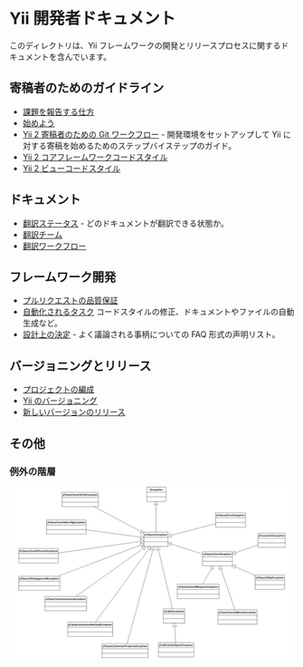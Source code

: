 Yii 開発者ドキュメント
======================

このディレクトリは、Yii フレームワークの開発とリリースプロセスに関するドキュメントを含んでいます。

寄稿者のためのガイドライン
--------------------------

- [課題を報告する仕方](report-an-issue.md)
- [始めよう](getting-started.md)
- [Yii 2 寄稿者のための Git ワークフロー](git-workflow.md) - 開発環境をセットアップして Yii に対する寄稿を始めるためのステップバイステップのガイド。
- [Yii 2 コアフレームワークコードスタイル](core-code-style.md)
- [Yii 2 ビューコードスタイル](view-code-style.md)


ドキュメント
------------

- [翻訳ステータス](translation-status.md) - どのドキュメントが翻訳できる状態か。
- [翻訳チーム](translation-teams.md)
- [翻訳ワークフロー](translation-workflow.md)


フレームワーク開発
------------------

- [プルリクエストの品質保証](pull-request-qa.md)
- [自動化されるタスク](automation.md) コードスタイルの修正、ドキュメントやファイルの自動生成など。
- [設計上の決定](design-decisions.md) - よく議論される事柄についての FAQ 形式の声明リスト。

バージョニングとリリース
------------------------

- [プロジェクトの編成](project-organization.md)
- [Yii のバージョニング](versions.md)
- [新しいバージョンのリリース](release.md)

その他
------

### 例外の階層

![Yii フレームワークの例外階層](exception_hierarchy.png)
